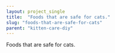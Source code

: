 ```yaml
---
layout: project_single
title:  "Foods that are safe for cats."
slug: "foods-that-are-safe-for-cats"
parent: "kitten-care-diy"
---
```

Foods that are safe for cats.